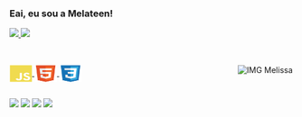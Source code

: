 ### Eai, eu sou a Melateen!

<div>
  <a href="https://github.com/melateen">
  <img height="180em" src="https://github-readme-stats.vercel.app/api?username=melateen&show_icons=true&theme=radical&include_all_commits=true&count_private=true"/>
  <img height="180em" src="https://github-readme-stats.vercel.app/api/top-langs/?username=melateen&layout=compact&langs_count=7&theme=radical"/>
</div>
      
  ##
 
<div style="display: inline_block"><br>
  <img align="center" alt="JS Melissa" height="30" width="40" src="https://raw.githubusercontent.com/devicons/devicon/master/icons/javascript/javascript-plain.svg">
  <img align="center" alt="HTML Melissa" height="30" width="40" src="https://raw.githubusercontent.com/devicons/devicon/master/icons/html5/html5-original.svg">
  <img align="center" alt="CSS Melissa" height="30" width="40" src="https://raw.githubusercontent.com/devicons/devicon/master/icons/css3/css3-original.svg">
  <img align="right"  alt="IMG Melissa" height="100" width="100" src="https://cdn.discordapp.com/attachments/803005572390846494/889286054278987816/download20210900190347.png">
</div>
    
  ##
 
<div> 
  <a href="https://www.youtube.com/channel/UCDKKj5caH51d7b4maoQ_ufA" target="_blank"><img src="https://img.shields.io/badge/YouTube-FF0000?style=for-the-badge&logo=youtube&logoColor=white" target="_blank"></a>
  <a href="https://www.instagram.com/amelateen" target="_blank"><img src="https://img.shields.io/badge/-Instagram-%23E4405F?style=for-the-badge&logo=instagram&logoColor=white" target="_blank"></a>
 <a href="https://discord.gg/TcJs4y8vr6" target="_blank"><img src="https://img.shields.io/badge/Discord-7289DA?style=for-the-badge&logo=discord&logoColor=white" target="_blank"></a> 
  <a href = "mailto:millenacomercial.contato@outlook.com"><img src="https://img.shields.io/badge/-Gmail-%23333?style=for-the-badge&logo=gmail&logoColor=white" target="_blank"></a>
</div>
